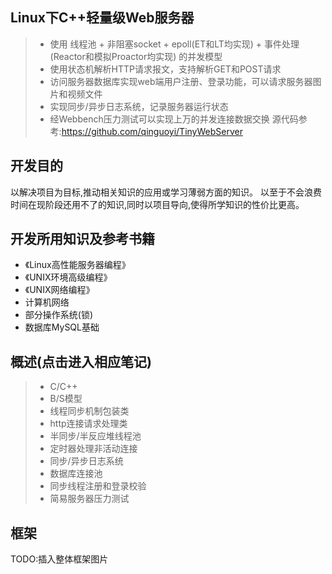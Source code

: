 ## Linux下C++轻量级Web服务器 
> + 使用 线程池 + 非阻塞socket + epoll(ET和LT均实现) + 事件处理(Reactor和模拟Proactor均实现) 的并发模型
> + 使用状态机解析HTTP请求报文，支持解析GET和POST请求
> + 访问服务器数据库实现web端用户注册、登录功能，可以请求服务器图片和视频文件
> + 实现同步/异步日志系统，记录服务器运行状态
> + 经Webbench压力测试可以实现上万的并发连接数据交换
源代码参考:https://github.com/qinguoyi/TinyWebServer


## 开发目的
以解决项目为目标,推动相关知识的应用或学习薄弱方面的知识。
以至于不会浪费时间在现阶段还用不了的知识,同时以项目导向,使得所学知识的性价比更高。
## 开发所用知识及参考书籍 
+ 《Linux高性能服务器编程》
+ 《UNIX环境高级编程》
+ 《UNIX网络编程》
+ 计算机网络
+ 部分操作系统(锁)
+ 数据库MySQL基础

## 概述(点击进入相应笔记)
> * C/C++
> * B/S模型
> * 线程同步机制包装类
> * http连接请求处理类
> * 半同步/半反应堆线程池
> * 定时器处理非活动连接
> * 同步/异步日志系统 
> * 数据库连接池
> * 同步线程注册和登录校验 
> * 简易服务器压力测试

## 框架
TODO:插入整体框架图片




